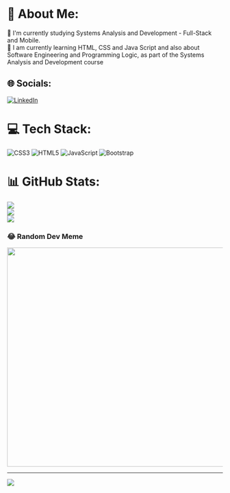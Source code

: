 # 💫 About Me:
🔭 I'm currently studying Systems Analysis and Development - Full-Stack and Mobile.<br>🌱 I am currently learning HTML, CSS and Java Script and also about Software Engineering and
Programming Logic, as part of the Systems Analysis and Development course<br>


## 🌐 Socials:
[![LinkedIn](https://img.shields.io/badge/LinkedIn-%230077B5.svg?logo=linkedin&logoColor=white)](https://linkedin.com/in/https://www.linkedin.com/in/caroline-tavares-65150b189/) 

# 💻 Tech Stack:
![CSS3](https://img.shields.io/badge/css3-%231572B6.svg?style=for-the-badge&logo=css3&logoColor=white) ![HTML5](https://img.shields.io/badge/html5-%23E34F26.svg?style=for-the-badge&logo=html5&logoColor=white) ![JavaScript](https://img.shields.io/badge/javascript-%23323330.svg?style=for-the-badge&logo=javascript&logoColor=%23F7DF1E) ![Bootstrap](https://img.shields.io/badge/bootstrap-%23563D7C.svg?style=for-the-badge&logo=bootstrap&logoColor=white)
# 📊 GitHub Stats:
![](https://github-readme-stats.vercel.app/api?username=CarolineT9&theme=radical&hide_border=false&include_all_commits=false&count_private=false)<br/>
![](https://github-readme-streak-stats.herokuapp.com/?user=CarolineT9&theme=radical&hide_border=false)<br/>
![](https://github-readme-stats.vercel.app/api/top-langs/?username=CarolineT9&theme=radical&hide_border=false&include_all_commits=false&count_private=false&layout=compact)

### 😂 Random Dev Meme
<img src="https://rm.up.railway.app/" width="512px"/>

---
[![](https://visitcount.itsvg.in/api?id=CarolineT9&icon=1&color=12)](https://visitcount.itsvg.in)

<!-- Proudly created with GPRM ( https://gprm.itsvg.in ) -->
